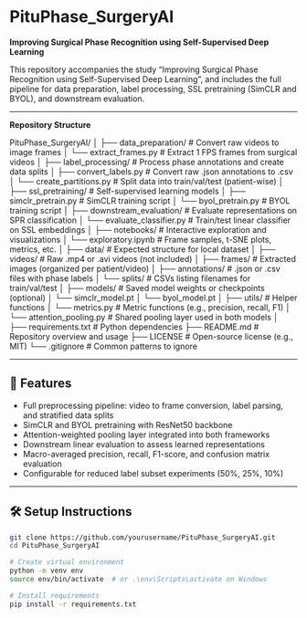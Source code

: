# PituPhase_SurgeryAI
**Improving Surgical Phase Recognition using Self-Supervised Deep Learning**

This repository accompanies the study “Improving Surgical Phase Recognition using Self-Supervised Deep Learning”, and includes the full pipeline for data preparation, label processing, SSL pretraining (SimCLR and BYOL), and downstream evaluation.

---

**Repository Structure**

PituPhase_SurgeryAI/
│
├── data_preparation/                    # Convert raw videos to image frames
│   └── extract_frames.py                # Extract 1 FPS frames from surgical videos
│
├── label_processing/                    # Process phase annotations and create data splits
│   ├── convert_labels.py                # Convert raw .json annotations to .csv
│   └── create_partitions.py             # Split data into train/val/test (patient-wise)
│
├── ssl_pretraining/                     # Self-supervised learning models
│   ├── simclr_pretrain.py               # SimCLR training script
│   └── byol_pretrain.py                 # BYOL training script
│
├── downstream_evaluation/               # Evaluate representations on SPR classification
│   └── evaluate_classifier.py           # Train/test linear classifier on SSL embeddings
│
├── notebooks/                           # Interactive exploration and visualizations
│   └── exploratory.ipynb                # Frame samples, t-SNE plots, metrics, etc.
│
├── data/                                # Expected structure for local dataset
│   ├── videos/                          # Raw .mp4 or .avi videos (not included)
│   ├── frames/                          # Extracted images (organized per patient/video)
│   ├── annotations/                     # .json or .csv files with phase labels
│   └── splits/                          # CSVs listing filenames for train/val/test
│
├── models/                              # Saved model weights or checkpoints (optional)
│   └── simclr_model.pt
│   └── byol_model.pt
│
├── utils/                               # Helper functions
│   └── metrics.py                       # Metric functions (e.g., precision, recall, F1)
│   └── attention_pooling.py             # Shared pooling layer used in both models
│
├── requirements.txt                     # Python dependencies
├── README.md                            # Repository overview and usage
├── LICENSE                              # Open-source license (e.g., MIT)
└── .gitignore                           # Common patterns to ignore


---

## 🧪 Features

- Full preprocessing pipeline: video to frame conversion, label parsing, and stratified data splits
- SimCLR and BYOL pretraining with ResNet50 backbone
- Attention-weighted pooling layer integrated into both frameworks
- Downstream linear evaluation to assess learned representations
- Macro-averaged precision, recall, F1-score, and confusion matrix evaluation
- Configurable for reduced label subset experiments (50%, 25%, 10%)

---

## 🛠️ Setup Instructions

```bash
git clone https://github.com/yourusername/PituPhase_SurgeryAI.git
cd PituPhase_SurgeryAI

# Create virtual environment
python -m venv env
source env/bin/activate  # or .\env\Scripts\activate on Windows

# Install requirements
pip install -r requirements.txt
